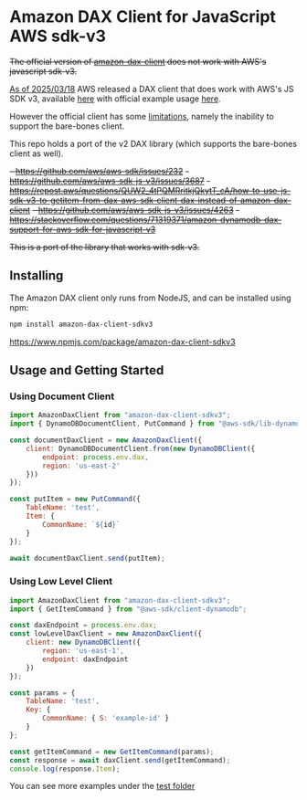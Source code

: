 # Amazon DAX Client for JavaScript AWS sdk-v3

~~The official version of [amazon-dax-client](https://www.npmjs.com/package/amazon-dax-client) does not work with AWS's javascript sdk-v3.~~

[As of 2025/03/18](https://aws.amazon.com/about-aws/whats-new/2025/03/amazon-dynamodb-accelerator-dax-sdk-javascript-version-3-available/) AWS released a DAX client that does work with AWS's JS SDK v3, available [here](https://www.npmjs.com/package/@amazon-dax-sdk/lib-dax?activeTab=readme) with official example usage [here](https://docs.aws.amazon.com/amazondynamodb/latest/developerguide/DAX.client.run-application-nodejs-3-migrating.html).

However the official client has some [limitations](https://docs.aws.amazon.com/amazondynamodb/latest/developerguide/DAX.client.run-application-nodejs-3.html#DAX.client.run-application-nodejs-3-not-in-parity), namely the inability to support the bare-bones client.

This repo holds a port of the v2 DAX library (which supports the bare-bones client as well). 

~~- https://github.com/aws/aws-sdk/issues/232~~
~~- https://github.com/aws/aws-sdk-js-v3/issues/3687~~
~~- https://repost.aws/questions/QUW2_4tPQMRritkjQkytT_cA/how-to-use-js-sdk-v3-to-getitem-from-dax-aws-sdk-client-dax-instead-of-amazon-dax-client~~
~~- https://github.com/aws/aws-sdk-js-v3/issues/4263~~
~~- https://stackoverflow.com/questions/71319371/amazon-dynamodb-dax-support-for-aws-sdk-for-javascript-v3~~

~~This is a port of the library that works with sdk-v3.~~

## Installing
The Amazon DAX client only runs from NodeJS, and can be installed using npm:
```sh
npm install amazon-dax-client-sdkv3
```

https://www.npmjs.com/package/amazon-dax-client-sdkv3

## Usage and Getting Started

### Using Document Client
```javascript
import AmazonDaxClient from "amazon-dax-client-sdkv3";
import { DynamoDBDocumentClient, PutCommand } from "@aws-sdk/lib-dynamodb";

const documentDaxClient = new AmazonDaxClient({
    client: DynamoDBDocumentClient.from(new DynamoDBClient({
        endpoint: process.env.dax,
        region: 'us-east-2'
    }))
});

const putItem = new PutCommand({
    TableName: 'test',
    Item: {
        CommonName: `${id}`
    }
});

await documentDaxClient.send(putItem);
```

### Using Low Level Client
```javascript
import AmazonDaxClient from "amazon-dax-client-sdkv3";
import { GetItemCommand } from "@aws-sdk/client-dynamodb";

const daxEndpoint = process.env.dax;
const lowLevelDaxClient = new AmazonDaxClient({
    client: new DynamoDBClient({
        region: 'us-east-1',
        endpoint: daxEndpoint
    })
});

const params = {
    TableName: 'test',
    Key: {
        CommonName: { S: 'example-id' }
    }
};

const getItemCommand = new GetItemCommand(params);
const response = await daxClient.send(getItemCommand);
console.log(response.Item);
```

You can see more examples under the [test folder](https://github.com/kwojcicki/amazon-dax-client-v3/tree/main/test)